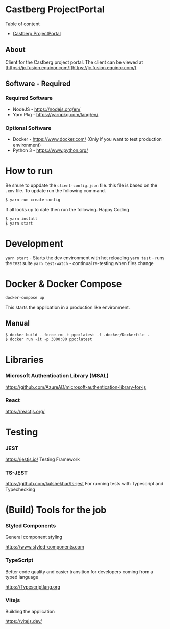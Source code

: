 # Castberg ProjectPortal

Table of content

- [Castberg ProjectPortal](#Castberg-ProjectPortal)
  

## About

Client for the Castberg project portal. The client can be 
viewed at [https://jc.fusion.equinor.com/](https://jc.fusion.equinor.com/)

## Software - Required
### Required Software
- NodeJS - https://nodejs.org/en/
- Yarn Pkg - https://yarnpkg.com/lang/en/

### Optional Software
- Docker - https://www.docker.com/ (Only if you want to test production environment)
- Python 3 - https://www.python.org/

# How to run

Be shure to uppdate the `client-config.json` file. this file is based on the `.env` file. To update run the following command.

```PS
$ yarn run create-config
```

If all looks up to date then run the following. Happy Coding

```PS
$ yarn install
$ yarn start
```


# Development
`yarn start` - Starts the dev environment with hot reloading
`yarn test` - runs the test suite
`yarn test-watch` - continual re-testing when files change

# Docker & Docker Compose

```
docker-compose up
```
This starts the application in a production like environment. 

## Manual

```
$ docker build --force-rm -t ppo:latest -f .docker/Dockerfile .
$ docker run -it -p 3000:80 ppo:latest
```

# Libraries

### Microsoft Authentication Library (MSAL)

https://github.com/AzureAD/microsoft-authentication-library-for-js

### React
https://reactjs.org/

# Testing

### JEST
https://jestjs.io/
Testing Framework


### TS-JEST
https://github.com/kulshekhar/ts-jest
For running tests with Typescript and Typechecking



# (Build) Tools for the job

### Styled Components
General component styling

https://www.styled-components.com

### TypeScript
Better code quality and easier transition for developers coming from a typed language

https://Typescriptlang.org

### Vitejs
Building the application

https://vitejs.dev/



